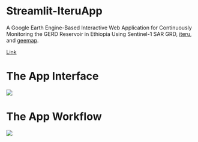 # Streamlit-IteruApp
A Google Earth Engine-Based Interactive Web Application for Continuously Monitoring the GERD Reservoir in Ethiopia Using Sentinel-1 SAR GRD, [iteru](https://github.com/MuhammedM294/Iteru), and [geemap](https://github.com/giswqs/geemap).

[Link](https://share.streamlit.io/muhammedm294/iteruapp)

# The App Interface

![](https://github.com/MuhammedM294/data/blob/d02cf385dc26c31d0ba2a8e608723c93efc4352e/img/home.png)

# The App Workflow

![](https://github.com/MuhammedM294/data/blob/main/gifs/Workflow.png)
